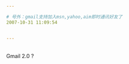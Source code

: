 ```yaml
---

# 号外：gmail支持加入msn,yahoo,aim即时通讯好友了
2007-10-31 11:09:54


---
```



<a target=_blank href="http://googlesystem.blogspot.com/2007/10/google-to-connect-to-other-im-networks.html"><img src="http://bp0.blogger.com/_ZaGO7GjCqAI/Ryeu3L-P9yI/AAAAAAAAF7I/sedlEfDCYaI/s640/gmail-edit-contacts.png" alt=""></a><br />
<br />
Gmail 2.0 ?<br />
